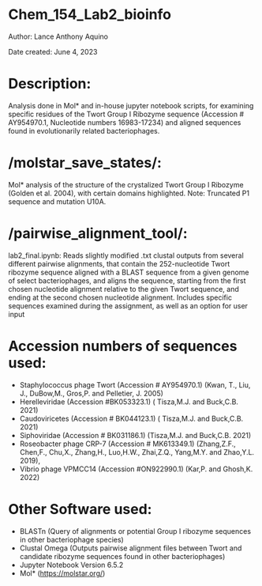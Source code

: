 # Chem_154_Lab2_bioinfo

Author: Lance Anthony Aquino 

Date created: June 4, 2023

# Description:

Analysis done in Mol* and in-house jupyter notebook scripts, for examining specific residues of the Twort Group I Ribozyme sequence (Accession # AY954970.1, Nucleotide numbers 16983-17234)
and aligned sequences found in evolutionarily related bacteriophages.

# /molstar_save_states/:

Mol* analysis of the structure of the crystalized Twort Group I Ribozyme (Golden et al. 2004), with certain domains highlighted.
Note: Truncated P1 sequence and mutation U10A.

# /pairwise_alignment_tool/:

lab2_final.ipynb: Reads slightly modified .txt clustal outputs from several different pairwise alignments, that
contain the 252-nucleotide Twort ribozyme sequence aligned with a BLAST sequence from a 
given genome of select bacteriophages, and aligns the sequence, starting from the 
first chosen nucleotide alignment relative to the given Twort sequence, and ending
at the second chosen nucleotide alignment. Includes specific sequences examined
during the assignment, as well as an option for user input

# Accession numbers of sequences used:
- Staphylococcus phage Twort (Accession # AY954970.1) (Kwan, T., Liu, J., DuBow,M., Gros,P. and Pelletier, J. 2005)
- Herelleviridae (Accession #BK053323.1) ( Tisza,M.J. and Buck,C.B. 2021)
- Caudoviricetes (Accession # BK044123.1) ( Tisza,M.J. and Buck,C.B. 2021)  
- Siphoviridae (Accession # BK031186.1) (Tisza,M.J. and Buck,C.B. 2021)  
- Roseobacter phage CRP-7 (Accession # MK613349.1) (Zhang,Z.F., Chen,F., Chu,X., Zhang,H., Luo,H.W., Zhai,Z.Q., Yang,M.Y. and Zhao,Y.L. 2019), 
- Vibrio phage VPMCC14 (Accession #ON922990.1) (Kar,P. and Ghosh,K. 2022) 

# Other Software used:
- BLASTn (Query of alignments or potential Group I ribozyme sequences in other bacteriophage species)
- Clustal Omega (Outputs pairwise alignment files between Twort and candidate ribozyme sequences found in other bacteriophages)
- Jupyter Notebook Version 6.5.2 
- Mol* (https://molstar.org/)
